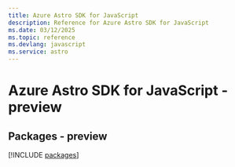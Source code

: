 ```yaml
---
title: Azure Astro SDK for JavaScript
description: Reference for Azure Astro SDK for JavaScript
ms.date: 03/12/2025
ms.topic: reference
ms.devlang: javascript
ms.service: astro
---
```

# Azure Astro SDK for JavaScript - preview
## Packages - preview
[!INCLUDE [packages](astro-index.md)]